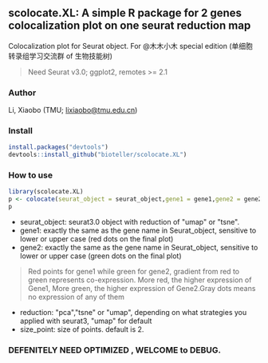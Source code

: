 ## scolocate.XL: A simple R package for 2 genes colocalization plot on one seurat reduction map

Colocalization plot for Seurat object. For @木木小木 special edition (单细胞转录组学习交流群 of 生物技能树)

> Need Seurat v3.0; ggplot2, remotes >= 2.1


### Author
Li, Xiaobo (TMU; lixiaobo@tmu.edu.cn)


### Install  
```R
install.packages("devtools")
devtools::install_github("bioteller/scolocate.XL")
```

### How to use
```R
library(scolocate.XL)
p <- colocate(seurat_object = seurat_object,gene1 = gene1,gene2 = gene2,...)
p
```
* seurat_object: seurat3.0 object with reduction of "umap" or "tsne".
* gene1: exactly the same as the gene name in Seurat_object, sensitive to lower or upper case (red dots on the final plot)
* gene2: exactly the same as the gene name in Seurat_object, sensitive to lower or upper case (green dots on the final plot)
> Red points for gene1 while green for gene2, gradient from red to green represents co-expression. More red, the higher expression of Gene1, More green, the higher expression of Gene2.Gray dots means no expression of any of them
* reduction: "pca","tsne" or "umap", depending on what strategies you applied with seurat3,  "umap" for default
* size_point: size of points. default is 2.

### DEFENITELY NEED OPTIMIZED , WELCOME to DEBUG.
